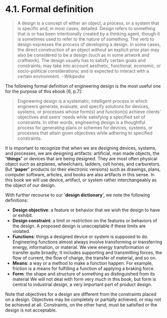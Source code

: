 # 4.1. Formal definition

> A design is a concept of either an object, a process, or a system that is specific and, in most cases, detailed. Design refers to something that is or has been intentionally created by a thinking agent, though it is sometimes used to refer to the nature of something. The verb to design expresses the process of developing a design. In some cases, the direct construction of an object without an explicit prior plan may also be considered to be a design (such as in some artwork and craftwork). The design usually has to satisfy certain goals and constraints; may take into account aesthetic, functional, economic, or socio-political considerations; and is expected to interact with a certain environment. - <cite>Wikipedia<cite>

The following formal definition of engineering design is the most useful one for the purpose of this ebook [6, p.7]:

> Engineering design is a systematic, intelligent process in which engineers generate, evaluate, and specify solutions for devices, systems, or processes whose form(s) and function(s) achieve clients’ objectives and users’ needs while satisfying a specified set of constraints. In other words, engineering design is a thoughtful process for generating plans or schemes for devices, systems, or processes that attain given objectives while adhering to specified constraints.

It is important to recognize that when we are designing devices, systems, and processes, we are designing artifacts: artificial, man made objects, the “**things**” or devices that are being designed. They are most often physical object such as airplanes, wheelchairs, ladders, cell hones, and carburetors. But “**paper**” products (or their electronic versions) such as drawings, plans, computer software, articles, and books are also artifacts in this sense. In this book we will use device, artifact, or system rather interchangeably as the object of our design.

With further recourse to our '**design dictionary**', we note the following definitions:

* **Design objective**: a feature or behavior that we wish the design to have or exhibit.
* **Design constraint**: a limit or restriction on the features or behaviors of the design. A proposed design is unacceptable if these limits are violated.
* **Functions**: things a designed device or system is supposed to do. Engineering functions almost always involve transforming or transferring energy, information, or material. We view energy transformation or transfer quite broadly; It includes supporting and transmitting forces, the flow of current, the flow of charge, the transfer of material, and so on.
* **Means**: a way or a method to make a function happen. For example, friction is a means for fulfilling a function of applying a braking force.
* **Form**: the shape and structure of something as distinguished from its material We will not deal with form very much in this book, but form is central to industrial design, a very important part of product design.

Note that objectives for a design are different from the constraints placed on a design. Objectives may be completely or partially achieved, or may not be achieved at all. Constraints, on the other hand, must be satisfied or the design is not acceptable.

